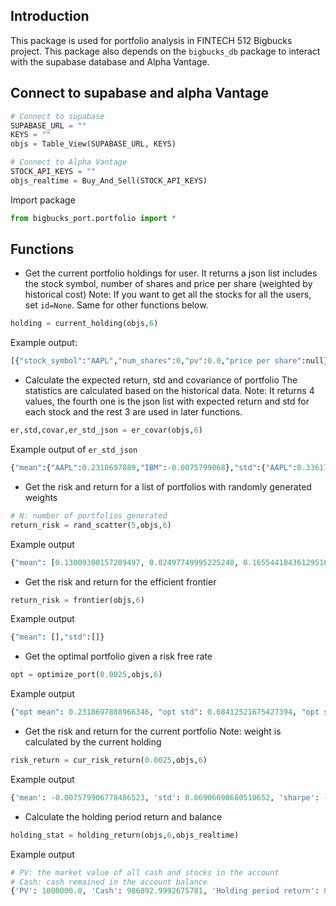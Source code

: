 ## Introduction

This package is used for portfolio analysis in FINTECH 512 Bigbucks project. This package also depends on the `bigbucks_db` package to interact with the supabase database and Alpha Vantage. 

## Connect to supabase and alpha Vantage
```python
# Connect to supabase
SUPABASE_URL = ""
KEYS = ""
objs = Table_View(SUPABASE_URL, KEYS)

# Connect to Alpha Vantage
STOCK_API_KEYS = ""
objs_realtime = Buy_And_Sell(STOCK_API_KEYS)
```
Import package
```python
from bigbucks_port.portfolio import *
```

## Functions
- Get the current portfolio holdings for user. 
It returns a json list includes the stock symbol, number of shares and price per share (weighted by historical cost)
Note: If you want to get all the stocks for all the users, set `id=None`. Same for other functions below. 

```python
holding = current_holding(objs,6)
```
Example output:
```python
[{"stock_symbol":"AAPL","num_shares":0,"pv":0.0,"price per share":null},{"stock_symbol":"IBM","num_shares":100,"pv":13107.0007324219,"price per share":131.0700073242}]
```

- Calculate the expected return, std and covariance of portfolio
The statistics are calculated based on the historical data. 
Note: It returns 4 values, the fourth one is the json list with expected return and std for each stock and the rest 3 are used in later functions.

```python
er,std,covar,er_std_json = er_covar(objs,6)
```
Example output of `er_std_json`
```python
{"mean":{"AAPL":0.2318697889,"IBM":-0.0075799068},"std":{"AAPL":0.3361717704,"IBM":0.2759977582}}
```

- Get the risk and return for a list of portfolios with randomly generated weights

```python
# N: number of portfolios generated
return_risk = rand_scatter(5,objs,6)
```
Example output
```python
{"mean": [0.13009300157209497, 0.02497749995225248, 0.16554410436129516, 0.14454572030763208, 0.10086096141188186], "std": [0.06705431545265916, 0.0656856601122741, 0.07160084144613905, 0.0686922284906061, 0.06474888518469718]}
```

- Get the risk and return for the efficient frontier
```python
return_risk = frontier(objs,6)
```
Example output
```python
{"mean": [],"std":[]}
```

- Get the optimal portfolio given a risk free rate

```python
opt = optimize_port(0.0025,objs,6)
```
Example output
```python
{"opt mean": 0.2318697888966346, "opt std": 0.08412521675427394, "opt sharpe": 2.7265283555418782}
```

- Get the risk and return for the current portfolio
Note: weight is calculated by the current holding

```python
risk_return = cur_risk_return(0.0025,objs,6)
```
Example output
```python
{'mean': -0.007579906778486523, 'std': 0.06906698680510652, 'sharpe': -0.1459439197330273}
```

- Calculate the holding period return and balance
```python
holding_stat = holding_return(objs,6,objs_realtime)
```

Example output
```python
# PV: the market value of all cash and stocks in the account
# Cash: cash remained in the account balance
{'PV': 1000000.0, 'Cash': 986892.9992675781, 'Holding period return': 0.0}
```


